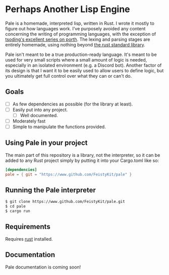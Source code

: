 # Perhaps Another Lisp Engine

Pale is a homemade, interpreted lisp, written in Rust. I wrote it mostly to figure out how languages work. I've purposely avoided any content concerning the writing of programming languages, with the exception of [tsoding's excellent series on porth](https://www.youtube.com/watch?v=8QP2fDBIxjM&list=PLpM-Dvs8t0VbMZA7wW9aR3EtBqe2kinu4). The lexing and parsing stages are entirely homemade, using nothing beyond [the rust standard library](https://doc.rust-lang.org/std/). 

Pale isn't meant to be a true production-ready language. It's meant to be used for very small scripts where a small amount of logic is needed, especially in an isolated environment (e.g. a Discord bot). Another factor of its design is that I want it to be easily used to allow users to define logic, but you ultimately get full control over what they can or can't do. 

## Goals
 - [ ] As few dependencies as possible (for the library at least).
 - [ ] Easily put into any project.
   - [ ] Well documented.
 - [ ] Moderately fast
 - [ ] Simple to manipulate the functions provided.
 
## Using Pale in your project
The main part of this repository is a library, not the interpreter, so it can be added to any Rust project simply by putting it into your Cargo.toml like so:
``` toml
[dependencies]
pale = { git = "https://www.github.com/FeistyKit/pale" }
```

## Running the Pale interpreter
```bash
$ git clone https://www.github.com/FeistyKit/pale.git
$ cd pale
$ cargo run
```

## Requirements
Requires [rust](https://rustup.rs/) installed.

## Documentation
Pale documentation is coming soon!
